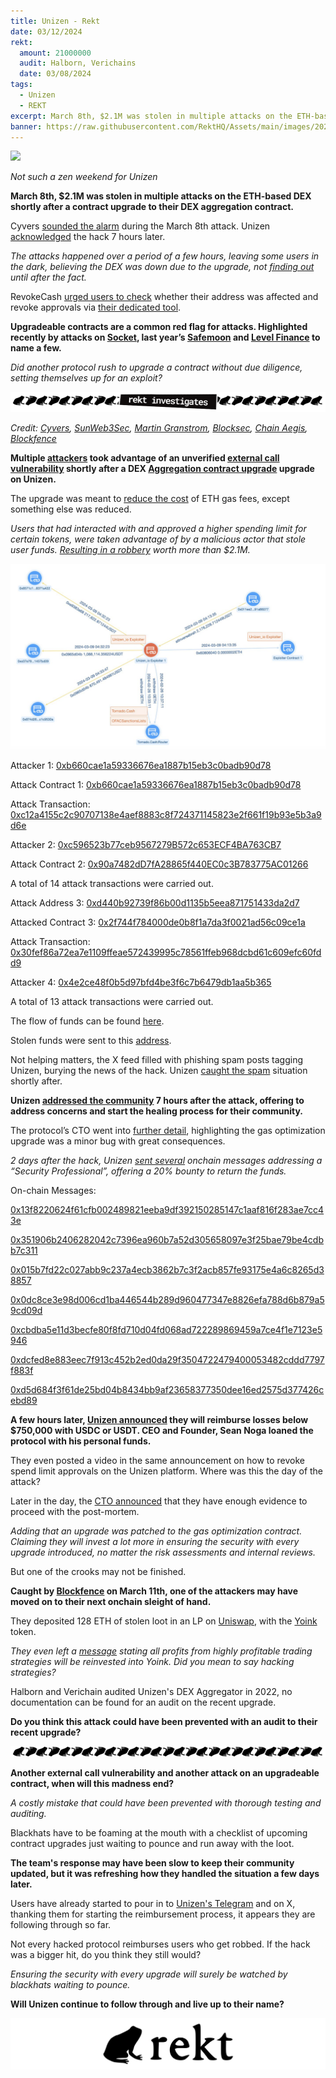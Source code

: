 ```yaml
---
title: Unizen - Rekt
date: 03/12/2024
rekt:
  amount: 21000000
  audit: Halborn, Verichains
  date: 03/08/2024
tags:
  - Unizen
  - REKT
excerpt: March 8th, $2.1M was stolen in multiple attacks on the ETH-based DEX shortly after a contract upgrade to their DEX aggregation contract.
banner: https://raw.githubusercontent.com/RektHQ/Assets/main/images/2023/01/unizen-header.png
---
```

![](https://raw.githubusercontent.com/RektHQ/Assets/main/images/2023/01/unizen-header.png)

  





_Not such a zen weekend for Unizen_

  

**March 8th, $2.1M was stolen in multiple attacks on the ETH-based DEX shortly after a contract upgrade to their DEX aggregation contract.**

  

Cyvers [sounded the alarm](https://x.com/CyversAlerts/status/1766198047459996129?s=20) during the March 8th attack. Unizen [acknowledged](https://twitter.com/unizen_io/status/1766304585319338407) the hack 7 hours later.

  

_The attacks happened over a period of a few hours, leaving some users in the dark, believing the DEX was down due to the upgrade, not [finding out](https://twitter.com/skwertrade/status/1766262488277073981) until after the fact._ 
  


RevokeCash [urged users to check](https://twitter.com/RevokeCash/status/1766347444760224041) whether their address was affected and revoke approvals via [their dedicated tool](https://twitter.com/RevokeCash/status/1747352408022245790).

  

**Upgradeable contracts are a common red flag for attacks. Highlighted recently by attacks on [Socket](https://rekt.news/socket-rekt/), last year’s [Safemoon](https://rekt.news/safemoon-rekt/) and [Level Finance](https://rekt.news/level-finance-rekt/) to name a few.**

  
_Did another protocol rush to upgrade a contract without due diligence, setting themselves up for an exploit?_

![](https://raw.githubusercontent.com/RektHQ/Assets/main/images/2021/09/rekt-investigates-linebreak.png)

  



_Credit: [Cyvers](https://x.com/CyversAlerts/status/1766198047459996129?s=20), [SunWeb3Sec](https://github.com/SunWeb3Sec/DeFiHackLabs?tab=readme-ov-file#20240309-unizenio---unverified-external-call), [Martin Granstrom](https://x.com/MartinGranstrom/status/1766426988590354473?s=20), [Blocksec](https://x.com/Phalcon_xyz/status/1766274000534004187?s=20), [Chain Aegis](https://twitter.com/ChainAegis/status/1766356885635277307), [Blockfence](https://twitter.com/blockfence_io/status/1767274525664714764)_

  

****Multiple [attackers](https://x.com/Phalcon_xyz/status/1766274000534004187?s=20) took advantage of an unverified [external call vulnerability](https://github.com/SunWeb3Sec/DeFiHackLabs?tab=readme-ov-file#20240309-unizenio---unverified-external-call) shortly after a DEX [Aggregation contract upgrade](https://etherscan.io/tx/0x858c71876a5ad43ffe27f227ad01979f3bd5de95e66194e98cea41f53a43ef59) upgrade on Unizen.**** 
  
The upgrade was meant to [reduce the cost](https://twitter.com/unizen_io/status/1766015367762337845) of ETH gas fees, except something else was reduced.  
  
  
  

_Users that had interacted with and approved a higher spending limit for certain tokens, were taken advantage of by a malicious actor that stole user funds. [Resulting in a robbery](https://x.com/MartinGranstrom/status/1766426988590354473?s=20) worth more than $2.1M._

![](https://raw.githubusercontent.com/RektHQ/Assets/main/images/2023/01/unizen-exploiter.png)




Attacker 1: [0xb660cae1a59336676ea1887b15eb3c0badb90d78](https://etherscan.io/address/0xb660cae1a59336676ea1887b15eb3c0badb90d78)

  

Attack Contract 1: [0xb660cae1a59336676ea1887b15eb3c0badb90d78](https://etherscan.io/address/0xb660cae1a59336676ea1887b15eb3c0badb90d78)

Attack Transaction: [0xc12a4155c2c90707138e4aef8883c8f724371145823e2f661f19b93e5b3a9d6e](https://etherscan.io/tx/0xc12a4155c2c90707138e4aef8883c8f724371145823e2f661f19b93e5b3a9d6e)

  



  

Attacker 2: [0xc596523b77ceb9567279B572c653ECF4BA763CB7](https://etherscan.io/address/0xc596523b77ceb9567279B572c653ECF4BA763CB7)

  

Attack Contract 2: [0x90a7482dD7fA28865f440EC0c3B783775AC01266](https://etherscan.io/address/0x90a7482dd7fa28865f440ec0c3b783775ac01266)

  

A total of 14 attack transactions were carried out.

  
Attack Address 3: [0xd440b92739f86b00d1135b5eea871751433da2d7](https://etherscan.io/address/0xd440b92739f86b00d1135b5eea871751433da2d7)

  

Attacked Contract 3: [0x2f744f784000de0b8f1a7da3f0021ad56c09ce1a](https://etherscan.io/address/0xd3f64baa732061f8b3626ee44bab354f854877ac)

  

Attack Transaction: [0x30fef86a72ea7e1109ffeae572439995c78561ffeb968dcbd61c609efc60fdd9](https://etherscan.io/tx/0x30fef86a72ea7e1109ffeae572439995c78561ffeb968dcbd61c609efc60fdd9)

  



  

Attacker 4: [0x4e2ce48f0b5d97bfd4be3f6c7b6479db1aa5b365](https://etherscan.io/address/0x4e2ce48f0b5d97bfd4be3f6c7b6479db1aa5b365)

  

A total of 13 attack transactions were carried out.

  
The flow of funds can be found [here](https://metasleuth.io/result/eth/0x30fef86a72ea7e1109ffeae572439995c78561ffeb968dcbd61c609efc60fdd9).

  

Stolen funds were sent to this [address](https://etherscan.io/address/0xb660cae1a59336676ea1887b15eb3c0badb90d78).  
  
Not helping matters, the X feed filled with phishing spam posts tagging Unizen, burying the news of the hack. Unizen [caught the spam](https://x.com/unizen_io/status/1766333674491134442?s=20) situation shortly after.

  

**Unizen [addressed the community](https://twitter.com/unizen_io/status/1766304585319338407) 7 hours after the attack, offering to address concerns and start the healing process for their community.**

  
The protocol’s CTO went into [further detail](https://twitter.com/MartinGranstrom/status/1766426988590354473), highlighting the gas optimization upgrade was a minor bug with great consequences.  
  

_2 days after the hack, Unizen [sent several](https://twitter.com/unizen_io/status/1766768232147652918) onchain messages addressing a “Security Professional”, offering a 20% bounty to return the funds._ 
  

On-chain Messages:

[0x13f8220624f61cfb002489821eeba9df392150285147c1aaf816f283ae7cc43e](https://etherscan.io/tx/0x13f8220624f61cfb002489821eeba9df392150285147c1aaf816f283ae7cc43e)

[0x351906b2406282042c7396ea960b7a52d305658097e3f25bae79be4cdbb7c311](https://etherscan.io/tx/0x351906b2406282042c7396ea960b7a52d305658097e3f25bae79be4cdbb7c311)

[0x015b7fd22c027abb9c237a4ecb3862b7c3f2acb857fe93175e4a6c8265d38857](https://etherscan.io/tx/0x015b7fd22c027abb9c237a4ecb3862b7c3f2acb857fe93175e4a6c8265d38857)

[0x0dc8ce3e98d006cd1ba446544b289d960477347e8826efa788d6b879a59cd09d](https://etherscan.io/tx/0x0dc8ce3e98d006cd1ba446544b289d960477347e8826efa788d6b879a59cd09d)

[0xcbdba5e11d3becfe80f8fd710d04fd068ad722289869459a7ce4f1e7123e5946](https://etherscan.io/tx/0xcbdba5e11d3becfe80f8fd710d04fd068ad722289869459a7ce4f1e7123e5946)

[0xdcfed8e883eec7f913c452b2ed0da29f3504722479400053482cddd7797f883f](https://etherscan.io/tx/0xdcfed8e883eec7f913c452b2ed0da29f3504722479400053482cddd7797f883f)

[0xd5d684f3f61de25bd04b8434bb9af23658377350dee16ed2575d377426cebd89](https://etherscan.io/tx/0xd5d684f3f61de25bd04b8434bb9af23658377350dee16ed2575d377426cebd89)

**A few hours later, [Unizen announced](https://twitter.com/unizen_io/status/1767075963475505522) they will reimburse losses below $750,000 with USDC or USDT. CEO and Founder, Sean Noga loaned the protocol with his personal funds.**

They even posted a video in the same announcement on how to revoke spend limit approvals on the Unizen platform. Where was this the day of the attack?

Later in the day, the [CTO announced](https://twitter.com/MartinGranstrom/status/1766898480386101440)  that they have enough evidence to proceed with the post-mortem.  
  
_Adding that an upgrade was patched to the gas optimization contract. Claiming they will invest a lot more in ensuring the security with every upgrade introduced, no matter the risk assessments and internal reviews._

But one of the crooks may not be finished.

**Caught by [Blockfence](https://twitter.com/blockfence_io/status/1767274525664714764) on March 11th, one of the attackers may have moved on to their next onchain sleight of hand.**

They deposited 128 ETH of stolen loot in an LP on [Uniswap](https://etherscan.io/address/0x6e0f802d987cb4f12038562166034a7414666be1#tokentxns), with the [Yoink](https://etherscan.io/address/0xf557568d5d813febae96a5764a392369bfa31c70) token.

_They even left a [message](https://etherscan.io/idm?addresses=0xc596523b77ceb9567279b572c653ecf4ba763cb7,0x0000000000000000000000000000000000000001&type=1) stating all profits from highly profitable trading strategies will be reinvested into Yoink. Did you mean to say hacking strategies?_

  
Halborn and Verichain audited Unizen's DEX Aggregator in 2022, no documentation can be found for an audit on the recent upgrade.  
  
**Do you think this attack could have been prevented with an audit to their recent upgrade?**

![](https://raw.githubusercontent.com/RektHQ/Assets/main/images/2021/03/rekt-linebreak.png)




**Another external call vulnerability and another attack on an upgradeable contract, when will this madness end?**

  


_A costly mistake that could have been prevented with thorough testing and auditing._  
  
Blackhats have to be foaming at the mouth with a checklist of upcoming contract upgrades just waiting to pounce and run away with the loot.

**The team's response may have been slow to keep their community updated, but it was refreshing how they handled the situation a few days later.**

Users have already started to pour in to [Unizen's Telegram](https://t.me/unizen_io)  and on X, thanking them for  starting the reimbursement process, it appears they are following through so far.

Not every hacked protocol reimburses users who get robbed. If the hack was a bigger hit, do you think they still would?

_Ensuring the security with every upgrade will surely be watched by blackhats waiting to pounce._

**Will Unizen continue to follow through and live up to their name?**


![](https://raw.githubusercontent.com/RektHQ/Assets/main/images/2021/08/rekt-outline-conc.png)
